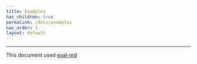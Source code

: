 ```yaml
---
title: Examples
has_children: true
permalink: /docs/examples
nav_order: 3
layout: default
---
```


---

This document used [eval-md](https://lucasavila00.github.io/eval-md/)
